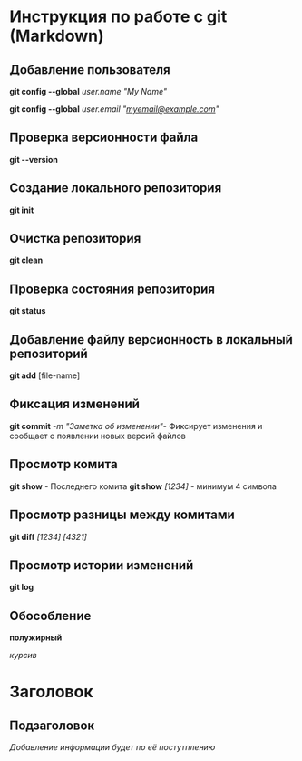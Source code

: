 # Инструкция по работе с git (Markdown)

## Добавление пользователя
**git config --global** *user.name "My Name"*

**git config --global** *user.email "myemail@example.com"*

## Проверка версионности файла
**git --version**
## Создание локального репозитория
**git init**
## Очистка репозитория
**git clean**
## Проверка состояния репозитория
**git status**
## Добавление файлу версионность в локальный репозиторий
**git add** [file-name]
## Фиксация изменений
**git commit** *-m "Заметка об изменении"*- Фиксирует изменения и сообщает о появлении новых версий файлов

## Просмотр комита
**git show** - Последнего комита
**git show** *[1234]* - минимум 4 символа

## Просмотр разницы между комитами
**git diff** *[1234] [4321]*
## Просмотр истории изменений
**git log**

## Обособление 
**полужирный**

*курсив*

# Заголовок
## Подзаголовок

*Добавление информации будет по её постутплению*